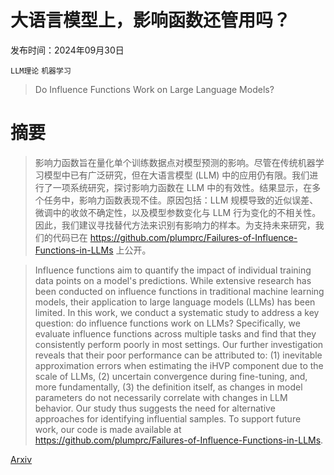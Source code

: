 # 大语言模型上，影响函数还管用吗？

发布时间：2024年09月30日

`LLM理论` `机器学习`

> Do Influence Functions Work on Large Language Models?

# 摘要

> 影响力函数旨在量化单个训练数据点对模型预测的影响。尽管在传统机器学习模型中已有广泛研究，但在大语言模型 (LLM) 中的应用仍有限。我们进行了一项系统研究，探讨影响力函数在 LLM 中的有效性。结果显示，在多个任务中，影响力函数表现不佳。原因包括：LLM 规模导致的近似误差、微调中的收敛不确定性，以及模型参数变化与 LLM 行为变化的不相关性。因此，我们建议寻找替代方法来识别有影响力的样本。为支持未来研究，我们的代码已在 https://github.com/plumprc/Failures-of-Influence-Functions-in-LLMs 上公开。

> Influence functions aim to quantify the impact of individual training data points on a model's predictions. While extensive research has been conducted on influence functions in traditional machine learning models, their application to large language models (LLMs) has been limited. In this work, we conduct a systematic study to address a key question: do influence functions work on LLMs? Specifically, we evaluate influence functions across multiple tasks and find that they consistently perform poorly in most settings. Our further investigation reveals that their poor performance can be attributed to: (1) inevitable approximation errors when estimating the iHVP component due to the scale of LLMs, (2) uncertain convergence during fine-tuning, and, more fundamentally, (3) the definition itself, as changes in model parameters do not necessarily correlate with changes in LLM behavior. Our study thus suggests the need for alternative approaches for identifying influential samples. To support future work, our code is made available at https://github.com/plumprc/Failures-of-Influence-Functions-in-LLMs.

[Arxiv](https://arxiv.org/abs/2409.19998)